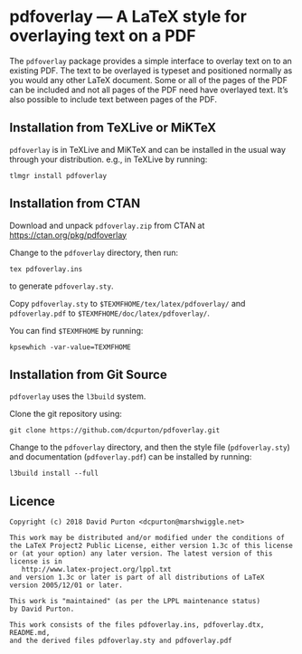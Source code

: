 # pdfoverlay — A LaTeX style for overlaying text on a PDF

The `pdfoverlay` package provides a simple interface to overlay text on to an
existing PDF. The text to be overlayed is typeset and positioned normally as
you would any other LaTeX document. Some or all of the pages of the PDF can be
included and not all pages of the PDF need have overlayed text. It’s also
possible to include text between pages of the PDF.

## Installation from TeXLive or MiKTeX

`pdfoverlay` is in TeXLive and MiKTeX and can be installed in the usual way
through your distribution. e.g., in TeXLive by running:

```
tlmgr install pdfoverlay
```

## Installation from CTAN

Download and unpack `pdfoverlay.zip` from CTAN at
https://ctan.org/pkg/pdfoverlay

Change to the `pdfoverlay` directory, then run:

```
tex pdfoverlay.ins
```

to generate `pdfoverlay.sty`.

Copy `pdfoverlay.sty` to `$TEXMFHOME/tex/latex/pdfoverlay/` and `pdfoverlay.pdf` to `$TEXMFHOME/doc/latex/pdfoverlay/`.

You can find `$TEXMFHOME` by running:

```
kpsewhich -var-value=TEXMFHOME
```

## Installation from Git Source

`pdfoverlay` uses the `l3build` system.

Clone the git repository using:

```
git clone https://github.com/dcpurton/pdfoverlay.git
```

Change to the `pdfoverlay` directory, and then the style file
(`pdfoverlay.sty`) and documentation (`pdfoverlay.pdf`) can be installed by
running:

```
l3build install --full
```

## Licence

```
Copyright (c) 2018 David Purton <dcpurton@marshwiggle.net>

This work may be distributed and/or modified under the conditions of
the LaTeX Project2 Public License, either version 1.3c of this license
or (at your option) any later version. The latest version of this
license is in
   http://www.latex-project.org/lppl.txt
and version 1.3c or later is part of all distributions of LaTeX
version 2005/12/01 or later.

This work is "maintained" (as per the LPPL maintenance status)
by David Purton.

This work consists of the files pdfoverlay.ins, pdfoverlay.dtx, README.md,
and the derived files pdfoverlay.sty and pdfoverlay.pdf
```

